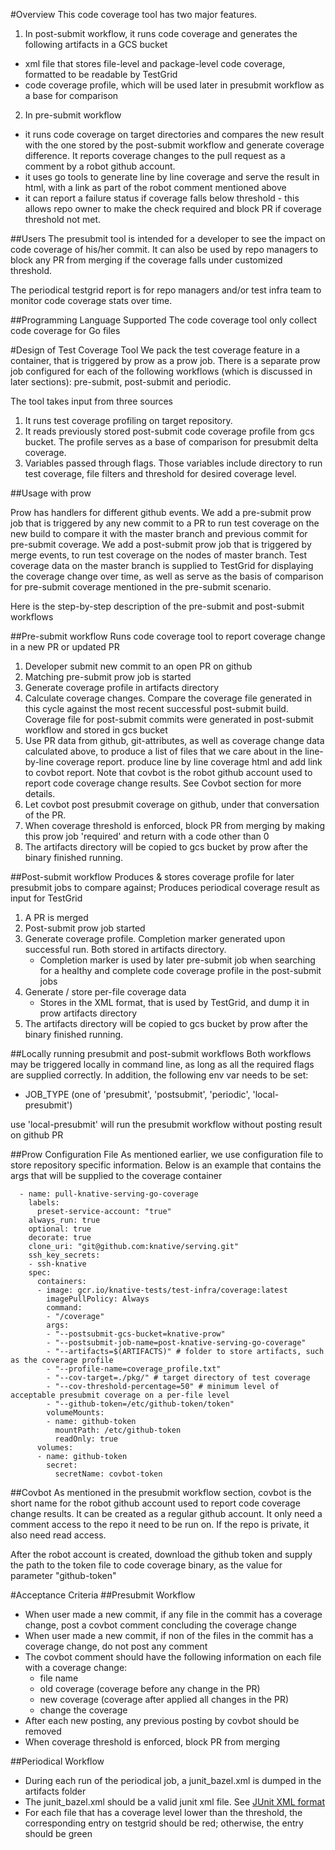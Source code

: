 #Overview
This code coverage tool has two major features.
1. In post-submit workflow, it runs code coverage and generates the following artifacts in a GCS bucket
  - xml file that stores file-level and package-level code coverage, formatted to be readable by TestGrid
  - code coverage profile, which will be used later in presubmit workflow as a base for comparison
2. In pre-submit workflow
  - it runs code coverage on target directories and compares the new result with the one stored by 
  the post-submit workflow and generate coverage difference. It reports coverage changes to the 
  pull request as a comment by a robot github account. 
  - it uses go tools to generate line by line coverage and serve the result in html, with a link as 
  part of the robot comment mentioned above 
  - it can report a failure status if coverage falls below threshold - this allows repo owner to make the 
check required and block PR if coverage threshold not met. 


##Users
The presubmit tool is intended for a developer to see the impact on code coverage of his/her commit. It can also be used by repo managers to block any PR from merging if the coverage falls under customized threshold.

The periodical testgrid report is for repo managers and/or test infra team to monitor code coverage stats over time.

##Programming Language Supported
The code coverage tool only collect code coverage for Go files


#Design of Test Coverage Tool
We pack the test coverage feature in a container, that is triggered by prow as a prow job. There is a separate prow job configured for each of the following workflows (which is discussed in later sections): pre-submit, post-submit and periodic. 

The tool takes input from three sources
1. It runs test coverage profiling on target repository. 
2. It reads previously stored post-submit code coverage profile from gcs bucket. The profile
serves as a base of comparison for presubmit delta coverage.
3. Variables passed through flags. Those variables include directory to run test coverage, file filters and threshold for desired coverage level.  

##Usage with prow
 
Prow has handlers for different github events. We add a pre-submit prow job that is triggered by any new commit to a PR to run test coverage on the new build to compare it with the master branch and previous commit for pre-submit coverage. We add a post-submit prow job that is triggered by merge events, to run test coverage on the nodes of master branch. Test coverage data on the master branch is supplied to TestGrid for displaying the coverage change over time, as well as serve as the basis of comparison for pre-submit coverage mentioned in the pre-submit scenario.

Here is the step-by-step description of the pre-submit and post-submit workflows

##Pre-submit workflow
Runs code coverage tool to report coverage change in a new PR or updated PR
1. Developer submit new commit to an open PR on github
2. Matching pre-submit prow job is started 
3. Generate coverage profile in artifacts directory
4. Calculate coverage changes. Compare the coverage file generated in this cycle against the most
 recent successful post-submit build. Coverage file for post-submit commits were generated in 
 post-submit workflow and stored in gcs bucket
5. Use PR data from github, git-attributes, as well as coverage change data calculated above, to 
produce a list of files that we care about in the line-by-line coverage report. produce line by 
line coverage html and add link to covbot report. Note that covbot is the robot github account 
used to report code coverage change results. See Covbot section for more details.
6. Let covbot post presubmit coverage on github, under that conversation of the PR. 
7. When coverage threshold is enforced, block PR from merging by making this prow job 'required' and return with a code other than 0
8. The artifacts directory will be copied to gcs bucket by prow after the binary 
finished running.

##Post-submit workflow
Produces & stores coverage profile for later presubmit jobs to compare against; 
Produces periodical coverage result as input for TestGrid 
1. A PR is merged
2. Post-submit prow job started
3. Generate coverage profile. Completion marker generated upon successful run. Both stored
 in artifacts directory.
    - Completion marker is used by later pre-submit job when searching for a healthy and complete 
    code coverage profile in the post-submit jobs
4. Generate / store per-file coverage data
    - Stores in the XML format, that is used by TestGrid, and dump it in prow artifacts directory
5. The artifacts directory will be copied to gcs bucket by prow after the binary 
finished running. 

##Locally running presubmit and post-submit workflows
Both workflows may be triggered locally in command line, as long as all the required flags are 
supplied correctly. In addition, the following env var needs to be set:
- JOB_TYPE (one of 'presubmit', 'postsubmit', 'periodic', 'local-presubmit')

use 'local-presubmit' will run the presubmit workflow without posting result on github PR
  
##Prow Configuration File
As mentioned earlier, we use configuration file to store repository specific information. Below is an example that contains the args that will be supplied to the coverage container
```
  - name: pull-knative-serving-go-coverage
    labels:
      preset-service-account: "true"
    always_run: true
    optional: true
    decorate: true
    clone_uri: "git@github.com:knative/serving.git"
    ssh_key_secrets:
    - ssh-knative
    spec:
      containers:
      - image: gcr.io/knative-tests/test-infra/coverage:latest
        imagePullPolicy: Always
        command:
        - "/coverage"
        args:
        - "--postsubmit-gcs-bucket=knative-prow"
        - "--postsubmit-job-name=post-knative-serving-go-coverage"
        - "--artifacts=$(ARTIFACTS)" # folder to store artifacts, such as the coverage profile
        - "--profile-name=coverage_profile.txt"
        - "--cov-target=./pkg/" # target directory of test coverage
        - "--cov-threshold-percentage=50" # minimum level of acceptable presubmit coverage on a per-file level
        - "--github-token=/etc/github-token/token"
        volumeMounts:
        - name: github-token
          mountPath: /etc/github-token
          readOnly: true
      volumes:
      - name: github-token
        secret:
          secretName: covbot-token
```
##Covbot
As mentioned in the presubmit workflow section,  covbot is the short name for the robot github 
account used to report code coverage change results. It can be created as a regular github 
account. It only need a comment access to the repo it need to be run on. If the repo is private,
 it also need read access. 
  
After the robot account is created, download the github token and supply the path to the token 
file to code coverage binary, as the value for parameter "github-token"


#Acceptance Criteria
##Presubmit Workflow
- When user made a new commit, if any file in the commit has a coverage change, post a covbot comment concluding the coverage change
- When user made a new commit, if non of the files in the commit has a coverage change, do not post any comment
- The covbot comment should have the following information on each file with a coverage change:
  - file name
  - old coverage (coverage before any change in the PR)
  - new coverage (coverage after applied all changes in the PR)
  - change the coverage
- After each new posting, any previous posting by covbot should be removed
- When coverage threshold is enforced, block PR from merging

##Periodical Workflow
- During each run of the periodical job, a junit_bazel.xml is dumped in the artifacts folder
- The junit_bazel.xml should be a valid junit xml file. See 
[JUnit XML format](https://www.ibm.com/support/knowledgecenter/en/SSQ2R2_14.1.0/com.ibm.rsar.analysis.codereview.cobol.doc/topics/cac_useresults_junit.html)
- For each file that has a coverage level lower than the threshold, the corresponding entry on testgrid should be red; otherwise, the entry should be green
